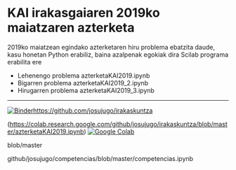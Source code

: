 # KAI irakasgaiaren 2019ko maiatzaren azterketa

2019ko maiatzean egindako azterketaren hiru problema ebatzita daude, kasu honetan Python erabiliz, baina azalpenak egokiak dira Scilab programa erabilita ere

- Lehenengo problema azterketaKAI2019.ipynb
- Bigarren problema azterketaKAI2019_2.ipynb
- Hirugarren problema azterketaKAI2019_3.ipynb


---


[![Binder](https://mybinder.org/badge_logo.svg)](https://mybinder.org/v2/gh/josujugo/irakaskuntza/master?filepath=azterketaKAI2019.ipynb)https://github.com/josujugo/irakaskuntza

(https://colab.research.google.com/github/josujugo/irakaskuntza/blob/master/azterketaKAI2019.ipynb)  [![Google Colab](https://badgen.net/badge/Launch/on%20Google%20Colab/blue?icon=terminal)](https://colab.research.google.com/github/josujugo/irakaskuntza//blob/masterazterketaKAI2019.ipynb)

blob/master

github/josujugo/competencias/blob/master/competencias.ipynb
